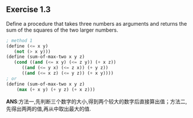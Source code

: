 ## Exercise 1.3

Define a procedure that takes three numbers as arguments and returns the sum of the squares of the two larger numbers.

```scheme
; method 1
(define (<= x y)
   (not (> x y)))
(define (sum-of-max-two x y z)
   (cond ((and (<= x y) (<= z y)) (+ x z))
      ((and (<= y x) (<= z x)) (+ y z))
      ((and (<= x z) (<= y z)) (+ x y))))
; or
(define (sum-of-max-two x y z)
    (max (+ x y) (+ y z) (+ x z)))
```

**ANS**:方法一,先判断三个数字的大小,得到两个较大的数字后直接算出值；方法二,先得出两两的值,再从中取出最大的值.